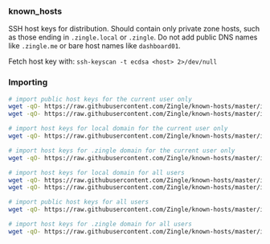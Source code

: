 ### known_hosts

SSH host keys for distribution.  Should contain only private zone hosts, such
as those ending in `.zingle.local` or `.zingle`.  Do not add public DNS names
like `.zingle.me` or bare host names like `dashboard01`.

Fetch host key with: `ssh-keyscan -t ecdsa <host> 2>/dev/null`

### Importing

```sh
# import public host keys for the current user only
wget -qO- https://raw.githubusercontent.com/Zingle/known-hosts/master/import | bash
wget -qO- https://raw.githubusercontent.com/Zingle/known-hosts/master/import | bash -s -- --public

# import host keys for local domain for the current user only
wget -qO- https://raw.githubusercontent.com/Zingle/known-hosts/master/import | bash -s -- --domain

# import host keys for .zingle domain for the current user only
wget -qO- https://raw.githubusercontent.com/Zingle/known-hosts/master/import | bash -s zingle

# import host keys for local domain for all users
wget -qO- https://raw.githubusercontent.com/Zingle/known-hosts/master/import | sudo bash -s -- -g
wget -qO- https://raw.githubusercontent.com/Zingle/known-hosts/master/import | sudo bash -s -- -g --domain

# import public host keys for all users
wget -qO- https://raw.githubusercontent.com/Zingle/known-hosts/master/import | sudo bash -s -- -g --public

# import host keys for .zingle domain for all users
wget -qO- https://raw.githubusercontent.com/Zingle/known-hosts/master/import | sudo bash -s -- -g zingle
```
